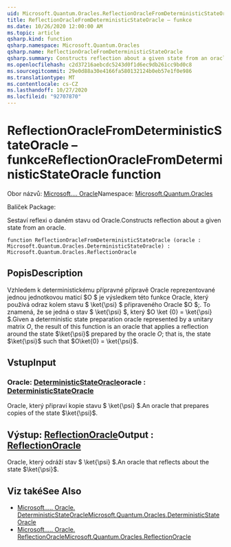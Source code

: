 ```yaml
---
uid: Microsoft.Quantum.Oracles.ReflectionOracleFromDeterministicStateOracle
title: ReflectionOracleFromDeterministicStateOracle – funkce
ms.date: 10/26/2020 12:00:00 AM
ms.topic: article
qsharp.kind: function
qsharp.namespace: Microsoft.Quantum.Oracles
qsharp.name: ReflectionOracleFromDeterministicStateOracle
qsharp.summary: Constructs reflection about a given state from an oracle.
ms.openlocfilehash: c2d37216aebcdc5243d0f1d6ec9db261cc9bd0c8
ms.sourcegitcommit: 29e0d88a30e4166fa580132124b0eb57e1f0e986
ms.translationtype: MT
ms.contentlocale: cs-CZ
ms.lasthandoff: 10/27/2020
ms.locfileid: "92707870"
---
```

# <a name="reflectionoraclefromdeterministicstateoracle-function"></a><span data-ttu-id="f25b1-102">ReflectionOracleFromDeterministicStateOracle – funkce</span><span class="sxs-lookup"><span data-stu-id="f25b1-102">ReflectionOracleFromDeterministicStateOracle function</span></span>

<span data-ttu-id="f25b1-103">Obor názvů: [Microsoft.... Oracle](xref:Microsoft.Quantum.Oracles)</span><span class="sxs-lookup"><span data-stu-id="f25b1-103">Namespace: [Microsoft.Quantum.Oracles](xref:Microsoft.Quantum.Oracles)</span></span>

<span data-ttu-id="f25b1-104">Balíček [](https://nuget.org/packages/)</span><span class="sxs-lookup"><span data-stu-id="f25b1-104">Package: [](https://nuget.org/packages/)</span></span>


<span data-ttu-id="f25b1-105">Sestaví reflexi o daném stavu od Oracle.</span><span class="sxs-lookup"><span data-stu-id="f25b1-105">Constructs reflection about a given state from an oracle.</span></span>

```qsharp
function ReflectionOracleFromDeterministicStateOracle (oracle : Microsoft.Quantum.Oracles.DeterministicStateOracle) : Microsoft.Quantum.Oracles.ReflectionOracle
```


## <a name="description"></a><span data-ttu-id="f25b1-106">Popis</span><span class="sxs-lookup"><span data-stu-id="f25b1-106">Description</span></span>

<span data-ttu-id="f25b1-107">Vzhledem k deterministickému přípravné přípravě Oracle reprezentované jednou jednotkovou maticí $O $ je výsledkem této funkce Oracle, který používá odraz kolem stavu $ \ket{\psi} $ připraveného Oracle $O $;. To znamená, že se jedná o stav $ \ket{\psi} $, který $O \ket {0} = \ket{\psi} $.</span><span class="sxs-lookup"><span data-stu-id="f25b1-107">Given a deterministic state preparation oracle represented by a unitary matrix $O$, the result of this function is an oracle that applies a reflection around the state $\ket{\psi}$ prepared by the oracle $O$; that is, the state $\ket{\psi}$ such that $O\ket{0} = \ket{\psi}$.</span></span>

## <a name="input"></a><span data-ttu-id="f25b1-108">Vstup</span><span class="sxs-lookup"><span data-stu-id="f25b1-108">Input</span></span>

### <a name="oracle--deterministicstateoracle"></a><span data-ttu-id="f25b1-109">Oracle: [DeterministicStateOracle](xref:Microsoft.Quantum.Oracles.DeterministicStateOracle)</span><span class="sxs-lookup"><span data-stu-id="f25b1-109">oracle : [DeterministicStateOracle](xref:Microsoft.Quantum.Oracles.DeterministicStateOracle)</span></span>

<span data-ttu-id="f25b1-110">Oracle, který připraví kopie stavu $ \ket{\psi} $.</span><span class="sxs-lookup"><span data-stu-id="f25b1-110">An oracle that prepares copies of the state $\ket{\psi}$.</span></span>



## <a name="output--reflectionoracle"></a><span data-ttu-id="f25b1-111">Výstup: [ReflectionOracle](xref:Microsoft.Quantum.Oracles.ReflectionOracle)</span><span class="sxs-lookup"><span data-stu-id="f25b1-111">Output : [ReflectionOracle](xref:Microsoft.Quantum.Oracles.ReflectionOracle)</span></span>

<span data-ttu-id="f25b1-112">Oracle, který odráží stav $ \ket{\psi} $.</span><span class="sxs-lookup"><span data-stu-id="f25b1-112">An oracle that reflects about the state $\ket{\psi}$.</span></span>

## <a name="see-also"></a><span data-ttu-id="f25b1-113">Viz také</span><span class="sxs-lookup"><span data-stu-id="f25b1-113">See Also</span></span>

- [<span data-ttu-id="f25b1-114">Microsoft..... Oracle. DeterministicStateOracle</span><span class="sxs-lookup"><span data-stu-id="f25b1-114">Microsoft.Quantum.Oracles.DeterministicStateOracle</span></span>](xref:Microsoft.Quantum.Oracles.DeterministicStateOracle)
- [<span data-ttu-id="f25b1-115">Microsoft..... Oracle. ReflectionOracle</span><span class="sxs-lookup"><span data-stu-id="f25b1-115">Microsoft.Quantum.Oracles.ReflectionOracle</span></span>](xref:Microsoft.Quantum.Oracles.ReflectionOracle)